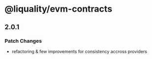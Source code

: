# @liquality/evm-contracts

## 2.0.1

### Patch Changes

-   refactoring & few improvements for consistency accross providers
